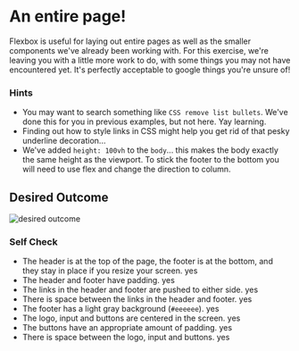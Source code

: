 ﻿# An entire page!

Flexbox is useful for laying out entire pages as well as the smaller components we've already been working with. For this exercise, we're leaving you with a little more work to do, with some things you may not have encountered yet. It's perfectly acceptable to google things you're unsure of!

### Hints
- You may want to search something like `CSS remove list bullets`.  We've done this for you in previous examples, but not here. Yay learning.
- Finding out how to style links in CSS might help you get rid of that pesky underline decoration...
- We've added `height: 100vh` to the `body`... this makes the body exactly the same height as the viewport. To stick the footer to the bottom you will need to use flex and change the direction to column.

## Desired Outcome
![desired outcome](./desired-outcome.png)

### Self Check

- The header is at the top of the page, the footer is at the bottom, and they stay in place if you resize your screen. yes
- The header and footer have padding. yes
- The links in the header and footer are pushed to either side. yes
- There is space between the links in the header and footer. yes
- The footer has a light gray background (`#eeeeee`). yes
- The logo, input and buttons are centered in the screen. yes
- The buttons have an appropriate amount of padding. yes
- There is space between the logo, input and buttons. yes
